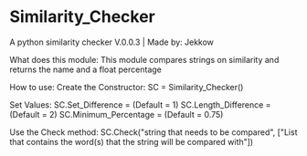 # Similarity_Checker
A python similarity checker
V.0.0.3 | Made by: Jekkow

What does this module:
This module compares strings on similarity and returns the name and a float percentage

How to use:
Create the Constructor:
    SC = Similarity_Checker()

Set Values:
SC.Set_Difference =
(Default = 1)
SC.Length_Difference =
(Default = 2)
SC.Minimum_Percentage =
(Default = 0.75)

Use the Check method:
SC.Check("string that needs to be compared", ["List that contains the word(s) that the string will be compared with"])
